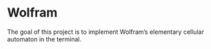 # Wolfram

The goal of this project is to implement Wolfram’s elementary cellular automaton in the terminal.
